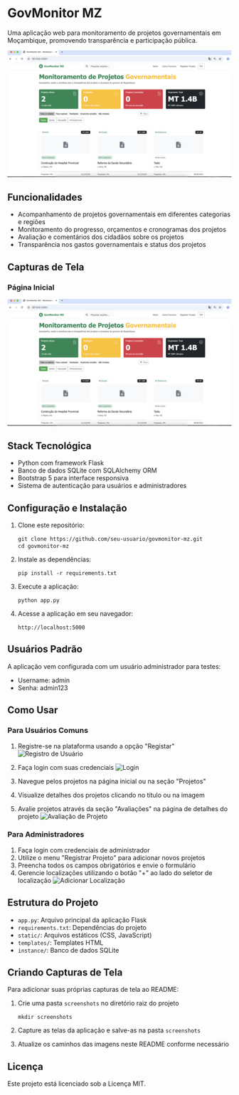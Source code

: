 # GovMonitor MZ

Uma aplicação web para monitoramento de projetos governamentais em Moçambique, promovendo transparência e participação pública.

![GovMonitor MZ Homepage](screenshots/homepage.png)

## Funcionalidades

- Acompanhamento de projetos governamentais em diferentes categorias e regiões
- Monitoramento do progresso, orçamentos e cronogramas dos projetos
- Avaliação e comentários dos cidadãos sobre os projetos
- Transparência nos gastos governamentais e status dos projetos

## Capturas de Tela

### Página Inicial
![Página Inicial](screenshots/homepage.png)

## Stack Tecnológica

- Python com framework Flask
- Banco de dados SQLite com SQLAlchemy ORM
- Bootstrap 5 para interface responsiva
- Sistema de autenticação para usuários e administradores

## Configuração e Instalação

1. Clone este repositório:
   ```
   git clone https://github.com/seu-usuario/govmonitor-mz.git
   cd govmonitor-mz
   ```

2. Instale as dependências:
   ```
   pip install -r requirements.txt
   ```

3. Execute a aplicação:
   ```
   python app.py
   ```

4. Acesse a aplicação em seu navegador:
   ```
   http://localhost:5000
   ```

## Usuários Padrão

A aplicação vem configurada com um usuário administrador para testes:

- Username: admin
- Senha: admin123

## Como Usar

### Para Usuários Comuns
1. Registre-se na plataforma usando a opção "Registar"
   ![Registro de Usuário](screenshots/register.png)
   
2. Faça login com suas credenciais
   ![Login](screenshots/login.png)
   
3. Navegue pelos projetos na página inicial ou na seção "Projetos"
4. Visualize detalhes dos projetos clicando no título ou na imagem
5. Avalie projetos através da seção "Avaliações" na página de detalhes do projeto
   ![Avaliação de Projeto](screenshots/evaluation.png)

### Para Administradores
1. Faça login com credenciais de administrador
2. Utilize o menu "Registrar Projeto" para adicionar novos projetos
3. Preencha todos os campos obrigatórios e envie o formulário
4. Gerencie localizações utilizando o botão "+" ao lado do seletor de localização
   ![Adicionar Localização](screenshots/add_location.png)

## Estrutura do Projeto

- `app.py`: Arquivo principal da aplicação Flask
- `requirements.txt`: Dependências do projeto
- `static/`: Arquivos estáticos (CSS, JavaScript)
- `templates/`: Templates HTML
- `instance/`: Banco de dados SQLite

## Criando Capturas de Tela

Para adicionar suas próprias capturas de tela ao README:

1. Crie uma pasta `screenshots` no diretório raiz do projeto
   ```
   mkdir screenshots
   ```

2. Capture as telas da aplicação e salve-as na pasta `screenshots`

3. Atualize os caminhos das imagens neste README conforme necessário

## Licença

Este projeto está licenciado sob a Licença MIT.
